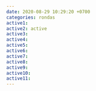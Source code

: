 ```yaml
---
date: 2020-08-29 10:29:20 +0700
categories: rondas
active1: 
active2: active
active3: 
active4: 
active5: 
active6: 
active7: 
active8: 
active9: 
active10: 
active11:
---
```

